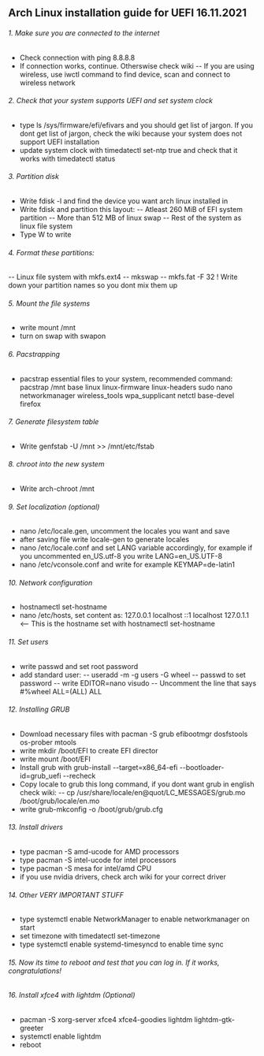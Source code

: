 ## Arch Linux installation guide for UEFI 16.11.2021

###### 1. Make sure you are connected to the internet
- Check connection with ping 8.8.8.8
- If connection works, continue. Otherswise check wiki
-- If you are using wireless, use iwctl command to find device, scan and connect to wireless network

###### 2. Check that your system supports UEFI and set system clock
- type ls /sys/firmware/efi/efivars and you should get list of jargon. If you dont get list of jargon, check the wiki because your system does not support UEFI installation
- update system clock with timedatectl set-ntp true and check that it works with timedatectl status

###### 3. Partition disk
- Write fdisk -l and find the device you want arch linux installed in
- Write fdisk <harddrive> and partition this layout:
-- Atleast 260 MiB of EFI system partition
-- More than 512 MB of linux swap
-- Rest of the system as linux file system
- Type W to write

###### 4. Format these partitions:
-- Linux file system with mkfs.ext4 <partition>
-- mkswap <swap partition>
-- mkfs.fat -F 32 <EFI partition>
! Write down your partition names so you dont mix them up

###### 5. Mount the file systems
- write mount <linux file system> /mnt
- turn on swap with swapon <swap partition>

###### 6. Pacstrapping
- pacstrap essential files to your system, recommended command:
pacstrap /mnt base linux linux-firmware linux-headers sudo nano networkmanager wireless_tools wpa_supplicant netctl base-devel firefox

###### 7. Generate filesystem table
- Write genfstab -U /mnt >> /mnt/etc/fstab

###### 8. chroot into the new system
- Write arch-chroot /mnt

###### 9. Set localization (optional)
- nano /etc/locale.gen, uncomment the locales you want and save
- after saving file write locale-gen to generate locales
- nano /etc/locale.conf and set LANG variable accordingly, for example if you uncommented en_US.utf-8 you write LANG=en_US.UTF-8
- nano /etc/vconsole.conf and write for example KEYMAP=de-latin1

###### 10. Network configuration
- hostnamectl set-hostname <myhostname>
- nano /etc/hosts, set content as:
127.0.0.1		localhost
::1				localhost
127.0.1.1	<myhostname> <-- This is the hostname set with hostnamectl set-hostname

###### 11. Set users
- write passwd and set root password
- add standard user:
-- useradd -m -g users -G wheel <username>
-- passwd <username> to set password
-- write EDITOR=nano visudo
-- Uncomment the line that says #%wheel ALL=(ALL) ALL

###### 12. Installing GRUB
- Download necessary files with pacman -S grub efibootmgr dosfstools os-prober mtools
- write mkdir /boot/EFI to create EFI director
- write mount <EFI PARTITION> /boot/EFI
- Install grub with grub-install --target=x86_64-efi --bootloader-id=grub_uefi --recheck
- Copy locale to grub this long command, if you dont want grub in english check wiki:
-- cp /usr/share/locale/en\@quot/LC_MESSAGES/grub.mo /boot/grub/locale/en.mo
- write grub-mkconfig -o /boot/grub/grub.cfg

###### 13. Install drivers
- type pacman -S amd-ucode for AMD processors
- type pacman -S intel-ucode for intel processors
- type pacman -S mesa for intel/amd CPU
- if you use nvidia drivers, check arch wiki for your correct driver

###### 14. Other VERY IMPORTANT STUFF
- type systemctl enable NetworkManager to enable networkmanager on start
- set timezone with timedatectl set-timezone <your timezone>
- type systemctl enable systemd-timesyncd to enable time sync

###### 15. Now its time to reboot and test that you can log in. If it works, congratulations!

###### 16. Install xfce4 with lightdm (Optional)
- pacman -S xorg-server xfce4 xfce4-goodies lightdm lightdm-gtk-greeter
- systemctl enable lightdm
- reboot